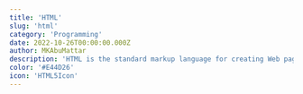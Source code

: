 ```yaml
---
title: 'HTML'
slug: 'html'
category: 'Programming'
date: 2022-10-26T00:00:00.000Z
author: MKAbuMattar
description: 'HTML is the standard markup language for creating Web pages. With Cascading Style Sheets (CSS) and JavaScript, it forms a triad of cornerstone technologies for the World Wide Web.'
color: '#E44D26'
icon: 'HTML5Icon'
---
```

